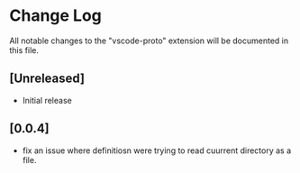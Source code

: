 # Change Log

All notable changes to the "vscode-proto" extension will be documented in this file.

## [Unreleased]

- Initial release

## [0.0.4]
- fix an issue where definitiosn were trying to read cuurrent directory as a file.